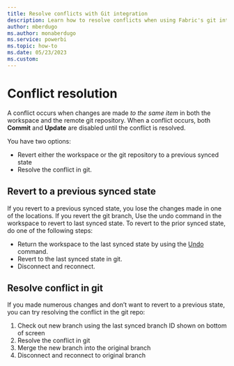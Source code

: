 ```yaml
---
title: Resolve conflicts with Git integration
description: Learn how to resolve conflicts when using Fabric's git integration tools.
author: mberdugo
ms.author: monaberdugo
ms.service: powerbi
ms.topic: how-to
ms.date: 05/23/2023
ms.custom: 
---
```


# Conflict resolution

A conflict occurs when changes are made *to the same item* in both the workspace and the remote git repository. When a conflict occurs, both **Commit** and **Update** are disabled until the conflict is resolved.

You have two options:

- Revert either the workspace or the git repository to a previous synced state
- Resolve the conflict in git.

## Revert to a previous synced state

If you revert to a previous synced state, you lose the changes made in one of the locations. If you revert the git branch, Use the undo command in the workspace to revert to last synced state.
To revert to the prior synced state, do one of the following steps:

- Return the workspace to the last synced state by using the [Undo](./git-get-started.md#commit-changes-to-git) command.
- Revert to the last synced state in git.
- Disconnect and reconnect.

## Resolve conflict in git

If you made numerous changes and don’t want to revert to a previous state, you can try resolving the conflict in the git repo:

1. Check out new branch using the last synced branch ID shown on bottom of screen
1. Resolve the conflict in git
1. Merge the new branch into the original branch
1. Disconnect and reconnect to original branch
